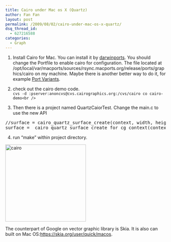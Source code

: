 ```yaml
---
title: Cairo under Mac os X (Quartz)
author: Fan Fan
layout: post
permalink: /2009/08/02/cairo-under-mac-os-x-quartz/
dsq_thread_id:
  - 627216588
categories:
  - Graph
---
```

1) Install Cairo for Mac. You can install it by <a href="http://cairo.darwinports.com/" target="_blank">darwinports</a>. You should change the Portfile to enable cairo for configuration. The file located at /opt/local/var/macports/sources/rsync.macports.org/release/ports/graphics/cairo on my machine. Maybe there is another better way to do it, for example <a href="http://guide.macports.org/chunked/development.variants.html" target="_blank">Port Variants</a>.

2) check out the cairo demo code.  
`cvs -d :pserver:anoncvs@cvs.cairographics.org:/cvs/cairo co cairo-demo<br />
`  
3) Then there is a project named QuartzCaiorTest. Change the main.c to  
use the new API

<pre class="brush: c">//surface = cairo_quartz_surface_create(context, width, height);
surface =  cairo_quartz_surface_create_for_cg_context(context, width, height);</pre>

4) run &#8220;make&#8221; within project directory.

<img class="alignnone size-full wp-image-388" title="cairo" src="http://fkpwolf.net/WordPress/wp-content/uploads/2009/08/cairo.png" alt="cairo" width="253" height="243" />

The counterpart of Google on vector graphic library is Skia. It is also can built on Mac OS:https://skia.org/user/quick/macos.
